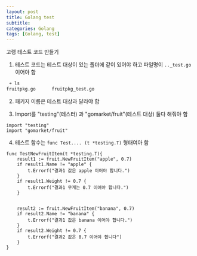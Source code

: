 ```yaml
---
layout: post
title: Golang test
subtitle: 
categories: Golang
tags: [Golang, test]
---
```

고랭 테스트 코드 만들기
1. 테스트 코드는 테스트 대상이 있는 폴더에 같이 있어야 하고 파일명이 `.._test.go` 이어야 함
```zsh
 ➜ ls
fruitpkg.go      fruitpkg_test.go
```

2. 패키지 이름은 테스트 대상과 달라야 함

3. Import를  "testing"(테스터) 과 "gomarket/fruit"(테스트 대상) 둘다 해줘야 함
```Golang
import "testing"
import "gomarket/fruit"
```

4. 테스트 함수는 `func Test.... (t *testing.T)` 형태여아 함
```Golang
func TestNewFruitItem(t *testing.T){
	result1 := fruit.NewFruitItem("apple", 0.7)
	if result1.Name != "apple" {
		t.Errorf("결과1 값은 apple 이어야 합니다.")
	}
	if result1.Weight != 0.7 {
		t.Errorf("결과1 무게는 0.7 이어야 합니다.")
	}


	result2 := fruit.NewFruitItem("banana", 0.7)
	if result2.Name != "banana" {
		t.Errorf("결과1 값은 banana 이어야 합니다.")
	}
	if result2.Weight != 0.7 {
		t.Errorf("결과2 값은 0.7 이어야 합니다")
	}
}
```
